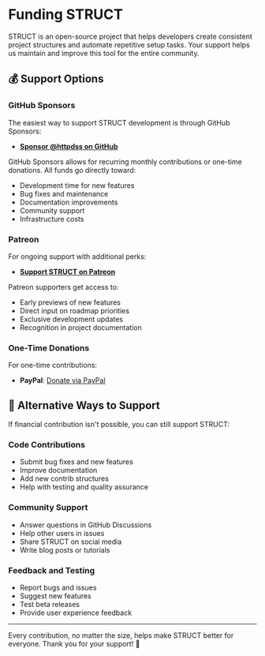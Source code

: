 # Funding STRUCT

STRUCT is an open-source project that helps developers create consistent project structures and automate repetitive setup tasks. Your support helps us maintain and improve this tool for the entire community.

## 💰 Support Options

### GitHub Sponsors

The easiest way to support STRUCT development is through GitHub Sponsors:

- **[Sponsor @httpdss on GitHub](https://github.com/sponsors/httpdss)**

GitHub Sponsors allows for recurring monthly contributions or one-time donations. All funds go directly toward:

- Development time for new features
- Bug fixes and maintenance
- Documentation improvements
- Community support
- Infrastructure costs

### Patreon

For ongoing support with additional perks:

- **[Support STRUCT on Patreon](https://patreon.com/structproject)**

Patreon supporters get access to:

- Early previews of new features
- Direct input on roadmap priorities
- Exclusive development updates
- Recognition in project documentation

### One-Time Donations

For one-time contributions:

- **PayPal**: [Donate via PayPal](https://paypal.me/httpdss)

## 🤝 Alternative Ways to Support

If financial contribution isn't possible, you can still support STRUCT:

### Code Contributions

- Submit bug fixes and new features
- Improve documentation
- Add new contrib structures
- Help with testing and quality assurance

### Community Support

- Answer questions in GitHub Discussions
- Help other users in issues
- Share STRUCT on social media
- Write blog posts or tutorials

### Feedback and Testing

- Report bugs and issues
- Suggest new features
- Test beta releases
- Provide user experience feedback

---

Every contribution, no matter the size, helps make STRUCT better for everyone. Thank you for your support! 🎉

